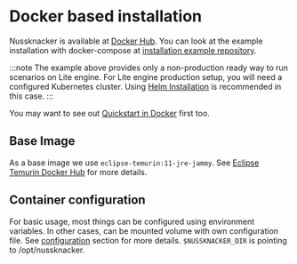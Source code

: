 # Docker based installation

Nussknacker is available at [Docker Hub](https://hub.docker.com/r/touk/nussknacker/).
You can look at the example installation
with docker-compose at [installation example repository](https://github.com/TouK/nussknacker-installation-example/). 

:::note
The example above provides only a non-production ready way to run scenarios on Lite engine. For Lite engine production
setup, you will need a configured Kubernetes cluster. Using [Helm Installation](HelmChart.md) is recommended
in this case.
:::

You may want to see out [Quickstart in Docker](/quickstart/docker) first too.

## Base Image

As a base image we use `eclipse-temurin:11-jre-jammy`. See [Eclipse Temurin Docker Hub](https://hub.docker.com/_/eclipse-temurin) for more
details.

## Container configuration

For basic usage, most things can be configured using environment variables. In other cases, can be mounted volume with
own configuration file. See [configuration](../configuration/Common.mdx#environment-variables) section for more details. 
`$NUSSKNACKER_DIR` is pointing to /opt/nussknacker.
